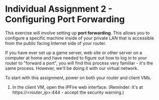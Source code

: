 # Individual Assignment 2 - Configuring Port Forwarding

This exercise will involve setting up **port forwarding**. This allows you to configure a specific machine inside of your private LAN that is accessible from the public facing Internet side of your router. 

If you have ever set up a game server, web site or other server on a computer at home and have needed to figure out how to log in to your router to "forward a port", you will find this process very familiar - it's the same process. However, we'll be doing it with our virtual network.

To start with this assignment, power on both your router and client VMs.

1. In the client VM, open the IPFire web interface. (Reminder: it's at https://<router_ip>:444 - accept the security warning.)

